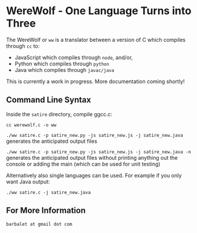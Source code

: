 # WereWolf - One Language Turns into Three

The WereWolf or ``ww`` is a translator between a version of C which compiles through ``cc`` to:

*	JavaScript which compiles through ``node``, and/or,
*	Python which compiles through ``python``
*	Java which compiles through ``javac/java``

This is currently a work in progress. More documentation coming shortly!

## Command Line Syntax ##

Inside the ``satire`` directory, compile ggcc.c:

``cc werewolf.c -o ww``

``./ww satire.c -p satire_new.py -js satire_new.js -j satire_new.java`` generates the anticipated output files

``./ww satire.c -p satire_new.py -js satire_new.js -j satire_new.java -n`` generates the anticipated output files without printing anything out the console or adding the main (which can be used for unit testing)

Alternatively also single languages can be used. For example if you only want Java output:

``./ww satire.c -j satire_new.java``

## For More Information ##

``barbalet at gmail dot com``